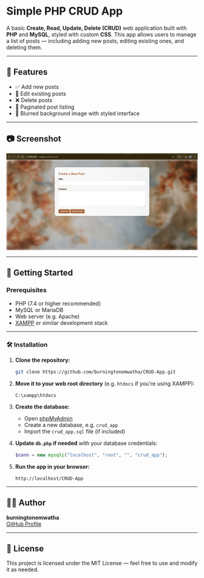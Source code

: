 
# Simple PHP CRUD App

A basic **Create, Read, Update, Delete (CRUD)** web application built with **PHP** and **MySQL**, styled with custom **CSS**. This app allows users to manage a list of posts — including adding new posts, editing existing ones, and deleting them.

---

## 📌 Features

- ✅ Add new posts  
- 📝 Edit existing posts  
- ❌ Delete posts  
- 📄 Paginated post listing  
- 🎨 Blurred background image with styled interface

---

## 📷 Screenshot

![App Screenshot](Screenshot.png)

---

## 🚀 Getting Started

### Prerequisites

- PHP (7.4 or higher recommended)  
- MySQL or MariaDB  
- Web server (e.g. Apache)  
- [XAMPP](https://www.apachefriends.org/) or similar development stack

---

### 🛠️ Installation

1. **Clone the repository:**

   ```bash
   git clone https://github.com/burningtonemwatha/CRUD-App.git
   ```

2. **Move it to your web root directory** (e.g. `htdocs` if you're using XAMPP):

   ```
   C:\xampp\htdocs
   ```

3. **Create the database:**

   - Open [phpMyAdmin](http://localhost/phpmyadmin)
   - Create a new database, e.g. `crud_app`
   - Import the `crud_app.sql` file (if included)

4. **Update `db.php` if needed** with your database credentials:

   ```php
   $conn = new mysqli("localhost", "root", "", "crud_app");
   ```

5. **Run the app in your browser:**

   ```
   http://localhost/CRUD-App
   ```

---

## 🧑‍💻 Author

**burningtonemwatha**  
[GitHub Profile](https://github.com/burningtonemwatha)

---

## 📄 License

This project is licensed under the MIT License — feel free to use and modify it as needed.
```
